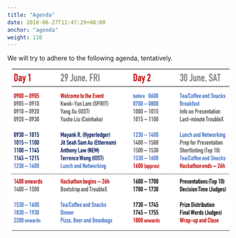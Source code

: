 ```yaml
---
title: "Agenda"
date: 2018-06-27T11:47:29+08:00
anchor: "agenda"
weight: 110
---
```


We will try to adhere to the following agenda, tentatively.

<!-- Day 1, 29 June -- 09:00 to 12:30 -- Technical Session (Workshops)
Day 1, 29 June -- 12:30 to 15:00 -- Lunch, Networking (form teams)
Day 1, 29 June -- after lunch, start to code as soon as you are ready
Day 1, 29 June -- overnight, hack.. hack.. hackathon! Beer & pizza!
Day 2, 30 June -- 10:00 to 11:00 -- Information about Submissions
Day 2, 30 June -- 15:00 to 16:00 -- Judges interact and shortlist
Day 2, 30 June -- 16:00 to 17:30 -- Project (shortlisted) Presentations
Day 2, 30 June -- 17:30 to 18:00 -- Prize Distribution and wrap-up    -->  

![](/schedule.png "Hackathon Schedule")